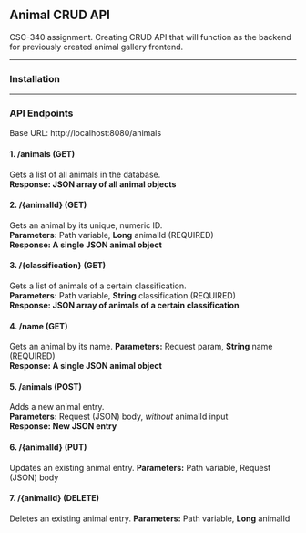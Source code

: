 ## Animal CRUD API  

CSC-340 assignment. Creating CRUD API that will function as the backend for previously created animal gallery frontend.  

---

### Installation  




     

---

### API Endpoints  

Base URL: http://localhost:8080/animals
#### 1. /animals **(GET)**
Gets a list of all animals in the database.  
**Response: JSON array of all animal objects**

#### 2. /{animalId} **(GET)**  
Gets an animal by its unique, numeric ID.  
**Parameters:** Path variable, **Long** animalId (REQUIRED)  
**Response: A single JSON animal object**  

#### 3. /{classification} **(GET)**  
Gets a list of animals of a certain classification.  
**Parameters:** Path variable, **String** classification (REQUIRED)  
**Response: JSON array of animals of a certain classification**  

#### 4. /name **(GET)**  
Gets an animal by its name. 
**Parameters:** Request param, **String** name (REQUIRED)  
**Response: A single JSON animal object**  

#### 5. /animals **(POST)**  
Adds a new animal entry.  
**Parameters:** Request (JSON) body, *without* animalId input  
**Response: New JSON entry**  

#### 6. /{animalId} **(PUT)** 
Updates an existing animal entry. 
**Parameters:** Path variable, Request (JSON) body  

#### 7. /{animalId} **(DELETE)**
Deletes an existing animal entry.
**Parameters:** Path variable, **Long** animalId




